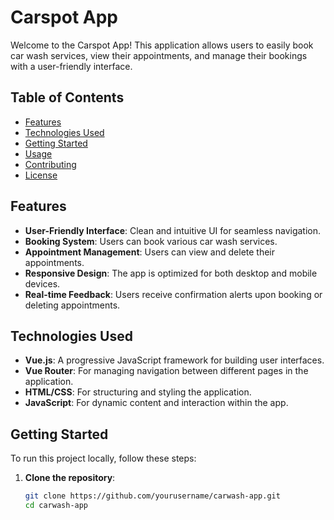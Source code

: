 # Carspot App

Welcome to the Carspot App! This application allows users to easily book car wash services, view their appointments, and manage their bookings with a user-friendly interface.

## Table of Contents
- [Features](#features)
- [Technologies Used](#technologies-used)
- [Getting Started](#getting-started)
- [Usage](#usage)
- [Contributing](#contributing)
- [License](#license)

## Features
- **User-Friendly Interface**: Clean and intuitive UI for seamless navigation.
- **Booking System**: Users can book various car wash services.
- **Appointment Management**: Users can view and delete their appointments.
- **Responsive Design**: The app is optimized for both desktop and mobile devices.
- **Real-time Feedback**: Users receive confirmation alerts upon booking or deleting appointments.

## Technologies Used
- **Vue.js**: A progressive JavaScript framework for building user interfaces.
- **Vue Router**: For managing navigation between different pages in the application.
- **HTML/CSS**: For structuring and styling the application.
- **JavaScript**: For dynamic content and interaction within the app.

## Getting Started
To run this project locally, follow these steps:

1. **Clone the repository**:
   ```bash
   git clone https://github.com/yourusername/carwash-app.git
   cd carwash-app
